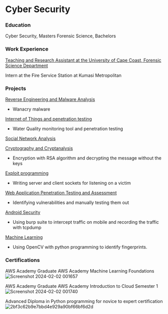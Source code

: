 # Cyber Security

### Education
Cyber Security, Masters
Forensic Science, Bachelors

### Work Experience
[Teaching and Research Assistant at the University of Cape Coast, Forensic Science Department]()

Intern at the Fire Service Station at Kumasi Metropolitan

### Projects
[Reverse Engineering and Malware Analysis]() 
- Wanacry malware

[Internet of Things and penetration testing]()
- Water Quality monitoring tool and penetration testing

[Social Network Analysis](https://ewill5.github.io/social_network_project/)

[Cryptography and Cryptanalysis]()
- Encryption with RSA algorithm and decrypting the message without the keys

[Exploit programming]()
- Writing server and client sockets for listening on a victim

[Web Application Penetration Testing and Assessment]()
- Identifying vulnerabilities and manually testing them out

[Android Security]() 
- Using burp suite to intercept traffic on mobile and recording the traffic with tcpdump

[Machine Learning](https://ewill5.github.io/Fingerprint-comparison/) 
- Using OpenCV with python programming to identify fingerprints.

### Certifications
AWS Academy Graduate
AWS Academy Machine Learning Foundations<br>
![Screenshot 2024-02-02 001657](https://github.com/ewill5/portfolio/assets/119075299/e3b0a1d4-3daa-4dae-902b-28d9d6d67bab)


AWS Academy Graduate
AWS Academy Introduction to Cloud Semester 1<br>
![Screenshot 2024-02-02 001740](https://github.com/ewill5/portfolio/assets/119075299/48e4c2be-eecf-4f5a-bcb4-e7221f0dd5f7)


Advanced Diploma in Python programming for novice to expert certification<br>
![2bf3c62b9e7bbd4e929a90bf66bf6d2d](https://github.com/ewill5/portfolio/assets/119075299/92a244bd-e8db-470d-9ffe-22abd84d7ff1)
